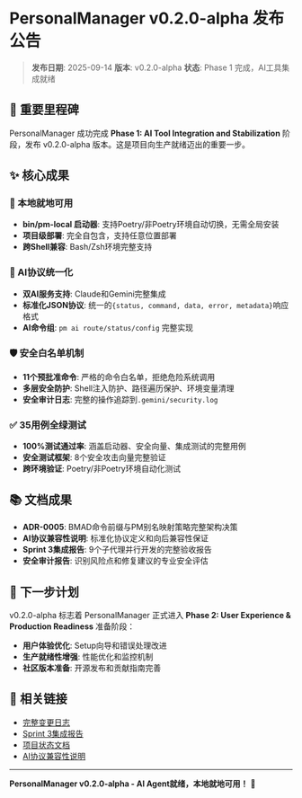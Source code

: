 # PersonalManager v0.2.0-alpha 发布公告

> **发布日期**: 2025-09-14
> **版本**: v0.2.0-alpha
> **状态**: Phase 1 完成，AI工具集成就绪

## 🚀 重要里程碑

PersonalManager 成功完成 **Phase 1: AI Tool Integration and Stabilization** 阶段，发布 v0.2.0-alpha 版本。这是项目向生产就绪迈出的重要一步。

## ✨ 核心成果

### 🔧 本地就地可用
- **bin/pm-local 启动器**: 支持Poetry/非Poetry环境自动切换，无需全局安装
- **项目级部署**: 完全自包含，支持任意位置部署
- **跨Shell兼容**: Bash/Zsh环境完整支持

### 🤖 AI协议统一化
- **双AI服务支持**: Claude和Gemini完整集成
- **标准化JSON协议**: 统一的`{status, command, data, error, metadata}`响应格式
- **AI命令组**: `pm ai route/status/config` 完整实现

### 🛡️ 安全白名单机制
- **11个预批准命令**: 严格的命令白名单，拒绝危险系统调用
- **多层安全防护**: Shell注入防护、路径遍历保护、环境变量清理
- **安全审计日志**: 完整的操作追踪到`.gemini/security.log`

### ✅ 35用例全绿测试
- **100%测试通过率**: 涵盖启动器、安全向量、集成测试的完整用例
- **安全测试框架**: 8个安全攻击向量完整验证
- **跨环境验证**: Poetry/非Poetry环境自动化测试

## 📚 文档成果

- **ADR-0005**: BMAD命令前缀与PM别名映射策略完整架构决策
- **AI协议兼容性说明**: 标准化协议定义和向后兼容性保证
- **Sprint 3集成报告**: 9个子代理并行开发的完整验收报告
- **安全审计报告**: 识别风险点和修复建议的专业安全评估

## 🎯 下一步计划

v0.2.0-alpha 标志着 PersonalManager 正式进入 **Phase 2: User Experience & Production Readiness** 准备阶段：

- **用户体验优化**: Setup向导和错误处理改进
- **生产就绪性增强**: 性能优化和监控机制
- **社区版本准备**: 开源发布和贡献指南完善

## 🔗 相关链接

- [完整变更日志](CHANGELOG.md#020-alpha---2025-09-14)
- [Sprint 3集成报告](docs/reports/sprint_3/INTEGRATION_REPORT.md)
- [项目状态文档](docs/PROJECT_STATUS.md)
- [AI协议兼容性说明](AI_PROTOCOL_COMPATIBILITY.md)

---

**PersonalManager v0.2.0-alpha - AI Agent就绪，本地就地可用！** 🚀